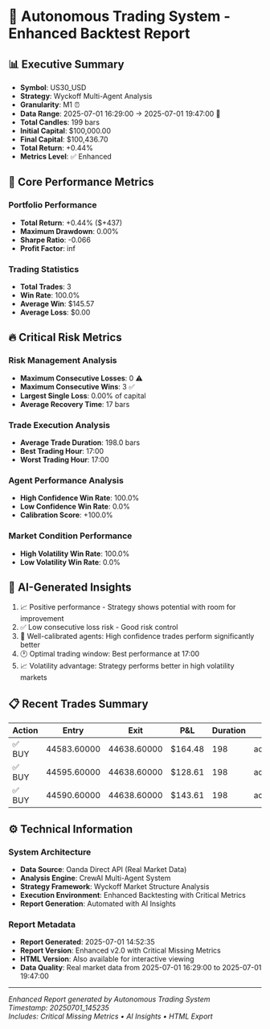 # 🚀 Autonomous Trading System - Enhanced Backtest Report

## 📊 Executive Summary
- **Symbol**: US30_USD
- **Strategy**: Wyckoff Multi-Agent Analysis  
- **Granularity**: M1 ⏰
- **Data Range**: 2025-07-01 16:29:00 → 2025-07-01 19:47:00 📅
- **Total Candles**: 199 bars
- **Initial Capital**: $100,000.00
- **Final Capital**: $100,436.70
- **Total Return**: +0.44%
- **Metrics Level**: ✅ Enhanced

## 🎯 Core Performance Metrics

### Portfolio Performance
- **Total Return**: +0.44% ($+437)
- **Maximum Drawdown**: 0.00%
- **Sharpe Ratio**: -0.066
- **Profit Factor**: inf

### Trading Statistics
- **Total Trades**: 3
- **Win Rate**: 100.0%
- **Average Win**: $145.57
- **Average Loss**: $0.00

## 🔥 Critical Risk Metrics

### Risk Management Analysis
- **Maximum Consecutive Losses**: 0 ⚠️
- **Maximum Consecutive Wins**: 3 ✅
- **Largest Single Loss**: 0.00% of capital
- **Average Recovery Time**: 17 bars

### Trade Execution Analysis
- **Average Trade Duration**: 198.0 bars
- **Best Trading Hour**: 17:00
- **Worst Trading Hour**: 17:00

### Agent Performance Analysis
- **High Confidence Win Rate**: 100.0%
- **Low Confidence Win Rate**: 0.0%
- **Calibration Score**: +100.0%

### Market Condition Performance
- **High Volatility Win Rate**: 100.0%
- **Low Volatility Win Rate**: 0.0%

## 🧠 AI-Generated Insights

1. 📈 Positive performance - Strategy shows potential with room for improvement
2. ✅ Low consecutive loss risk - Good risk control
3. 🎯 Well-calibrated agents: High confidence trades perform significantly better
4. 🕐 Optimal trading window: Best performance at 17:00
5. 📈 Volatility advantage: Strategy performs better in high volatility markets

## 📋 Recent Trades Summary

| Action | Entry | Exit | P&L | Duration | Pattern | Confidence |
|--------|-------|------|-----|----------|---------|------------|
| ✅ BUY | 44583.60000 | 44638.60000 | $164.48 | 198 | accumulation_spring | 75% |
| ✅ BUY | 44595.60000 | 44638.60000 | $128.61 | 198 | accumulation_spring | 75% |
| ✅ BUY | 44590.60000 | 44638.60000 | $143.61 | 198 | accumulation_spring | 75% |


## ⚙️ Technical Information

### System Architecture
- **Data Source**: Oanda Direct API (Real Market Data)
- **Analysis Engine**: CrewAI Multi-Agent System
- **Strategy Framework**: Wyckoff Market Structure Analysis
- **Execution Environment**: Enhanced Backtesting with Critical Metrics
- **Report Generation**: Automated with AI Insights

### Report Metadata
- **Report Generated**: 2025-07-01 14:52:35
- **Report Version**: Enhanced v2.0 with Critical Missing Metrics
- **HTML Version**: Also available for interactive viewing
- **Data Quality**: Real market data from 2025-07-01 16:29:00 to 2025-07-01 19:47:00

---
*Enhanced Report generated by Autonomous Trading System*  
*Timestamp: 20250701_145235*  
*Includes: Critical Missing Metrics • AI Insights • HTML Export*
